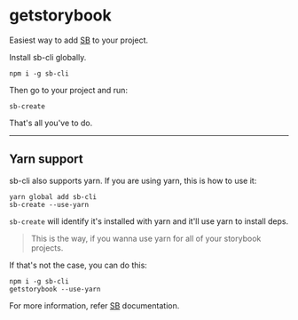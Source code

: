 # getstorybook

Easiest way to add [SB](https://github.com/ui-storybook/sb) to your project.

Install sb-cli globally.

```
npm i -g sb-cli
```

Then go to your project and run:

```
sb-create
```

That's all you've to do.

---

## Yarn support

sb-cli also supports yarn. If you are using yarn, this is how to use it:

```
yarn global add sb-cli
sb-create --use-yarn
```

`sb-create` will identify it's installed with yarn and it'll use yarn to install deps.

> This is the way, if you wanna use yarn for all of your storybook projects.

If that's not the case, you can do this:

```
npm i -g sb-cli
getstorybook --use-yarn

```

For more information, refer [SB](https://github.com/ui-storybook/sb) documentation.
